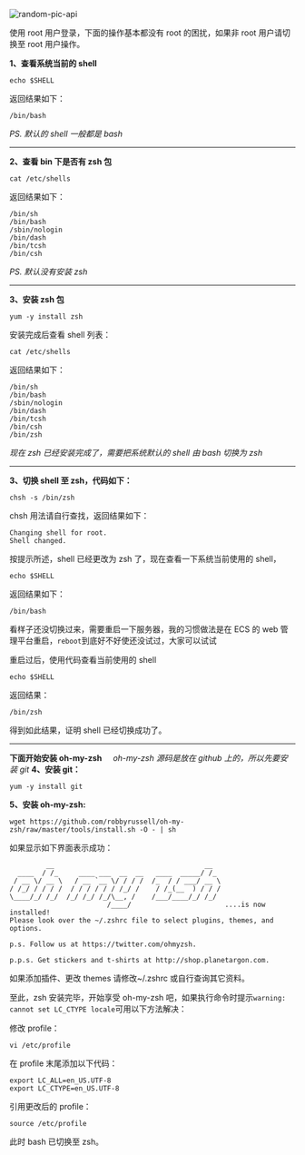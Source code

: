 <!-- markdownlint-disable-next-line MD033 -->
<meta name="referrer" content="no-referrer"/>

![random-pic-api](https://api.dong4j.ink:1024/cover?spm={{spm}})


使用 root 用户登录，下面的操作基本都没有 root 的困扰，如果非 root 用户请切换至 root 用户操作。

**1、查看系统当前的 shell**

```shell
echo $SHELL
```

返回结果如下：

```shell
/bin/bash
```

_PS. 默认的 shell 一般都是 bash_

---

**2、查看 bin 下是否有 zsh 包**

```shell
cat /etc/shells
```

返回结果如下：

```shell
/bin/sh
/bin/bash
/sbin/nologin
/bin/dash
/bin/tcsh
/bin/csh
```

_PS. 默认没有安装 zsh_

---

**3、安装 zsh 包**

```shell
yum -y install zsh
```

安装完成后查看 shell 列表：

```shell
cat /etc/shells
```

返回结果如下：

```shell
/bin/sh
/bin/bash
/sbin/nologin
/bin/dash
/bin/tcsh
/bin/csh
/bin/zsh
```

_现在 zsh 已经安装完成了，需要把系统默认的 shell 由 bash 切换为 zsh_

---

**3、切换 shell 至 zsh，代码如下：**

```shell
chsh -s /bin/zsh
```

chsh 用法请自行查找，返回结果如下：

```shell
Changing shell for root.
Shell changed.
```

按提示所述，shell 已经更改为 zsh 了，现在查看一下系统当前使用的 shell，

```shell
echo $SHELL
```

返回结果如下：

```shell
/bin/bash
```

看样子还没切换过来，需要重启一下服务器，我的习惯做法是在 ECS 的 web 管理平台重启，`reboot`到底好不好使还没试过，大家可以试试

重启过后，使用代码查看当前使用的 shell

```shell
echo $SHELL
```

返回结果：

```shell
/bin/zsh
```

得到如此结果，证明 shell 已经切换成功了。

---

**下面开始安装 oh-my-zsh**
    *oh-my-zsh 源码是放在 github 上的，所以先要安装 git*
**4、安装 git：**

```shell
yum -y install git
```

**5、安装 oh-my-zsh:**

```shell
wget https://github.com/robbyrussell/oh-my-zsh/raw/master/tools/install.sh -O - | sh
```

如果显示如下界面表示成功：

```shell
         __                                     __
  ____  / /_     ____ ___  __  __   ____  _____/ /_
 / __ \/ __ \   / __ `__ \/ / / /  /_  / / ___/ __ \
/ /_/ / / / /  / / / / / / /_/ /    / /_(__  ) / / /
\____/_/ /_/  /_/ /_/ /_/\__, /    /___/____/_/ /_/
                        /____/                       ....is now installed!
Please look over the ~/.zshrc file to select plugins, themes, and options.

p.s. Follow us at https://twitter.com/ohmyzsh.

p.p.s. Get stickers and t-shirts at http://shop.planetargon.com.
```

如果添加插件、更改 themes 请修改~/.zshrc 或自行查询其它资料。

至此，zsh 安装完毕，开始享受 oh-my-zsh 吧，如果执行命令时提示`warning: cannot set LC_CTYPE locale`可用以下方法解决：

修改 profile：

```shell
vi /etc/profile
```

在 profile 末尾添加以下代码：

```shell
export LC_ALL=en_US.UTF-8
export LC_CTYPE=en_US.UTF-8
```

引用更改后的 profile：

```shell
source /etc/profile
```

此时 bash 已切换至 zsh。